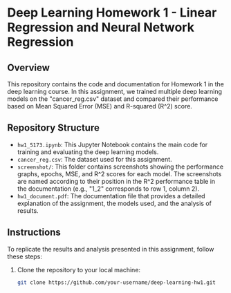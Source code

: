 # Deep Learning Homework 1 - Linear Regression and Neural Network Regression

## Overview

This repository contains the code and documentation for Homework 1 in the deep learning course. In this assignment, we trained multiple deep learning models on the "cancer_reg.csv" dataset and compared their performance based on Mean Squared Error (MSE) and R-squared (R^2) score.

## Repository Structure

- `hw1_5173.ipynb`: This Jupyter Notebook contains the main code for training and evaluating the deep learning models.
- `cancer_reg.csv`: The dataset used for this assignment.
- `screenshot/`: This folder contains screenshots showing the performance graphs, epochs, MSE, and R^2 scores for each model. The screenshots are named according to their position in the R^2 performance table in the documentation (e.g., "1_2" corresponds to row 1, column 2).
- `hw1_document.pdf`: The documentation file that provides a detailed explanation of the assignment, the models used, and the analysis of results.

## Instructions

To replicate the results and analysis presented in this assignment, follow these steps:

1. Clone the repository to your local machine:

   ```bash
   git clone https://github.com/your-username/deep-learning-hw1.git

